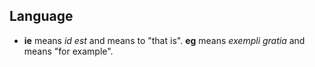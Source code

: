 Language
--------

* **ie** means _id est_ and means to "that is". **eg** means _exempli gratia_ and means "for example".
